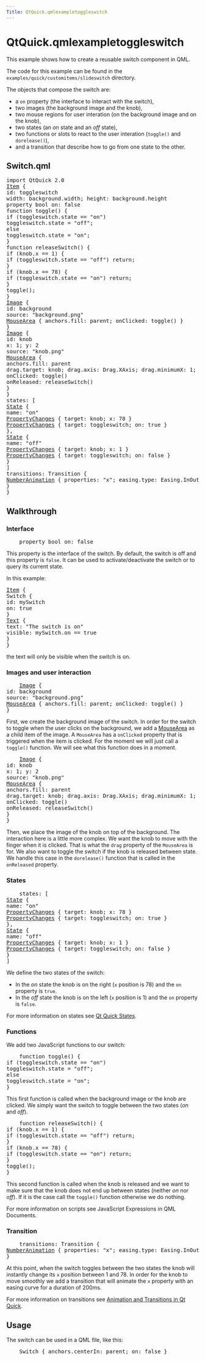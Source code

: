 ```yaml
---
Title: QtQuick.qmlexampletoggleswitch
---
```


# QtQuick.qmlexampletoggleswitch

<span class="subtitle"></span>
<!-- $$$qmlexampletoggleswitch.html-description -->
<p>This example shows how to create a reusable switch component in QML.</p>
<p>The code for this example can be found in the <code>examples/quick/customitems/slideswitch</code> directory.</p>
<p>The objects that compose the switch are:</p>
<ul>
<li>a <code>on</code> property (the interface to interact with the switch),</li>
<li>two images (the background image and the knob),</li>
<li>two mouse regions for user interation (on the background image and on the knob),</li>
<li>two states (an <i>on</i> state and an <i>off</i> state),</li>
<li>two functions or slots to react to the user interation (<code>toggle()</code> and <code>dorelease()</code>),</li>
<li>and a transition that describe how to go from one state to the other.</li>
</ul>
<h2 id="switch-qml">Switch.qml</h2>
<pre class="qml">import QtQuick 2.0
<span class="type"><a href="QtQuick.Item.md">Item</a></span> {
<span class="name">id</span>: <span class="name">toggleswitch</span>
<span class="name">width</span>: <span class="name">background</span>.<span class="name">width</span>; <span class="name">height</span>: <span class="name">background</span>.<span class="name">height</span>
property <span class="type">bool</span> <span class="name">on</span>: <span class="number">false</span>
<span class="keyword">function</span> <span class="name">toggle</span>() {
<span class="keyword">if</span> (<span class="name">toggleswitch</span>.<span class="name">state</span> <span class="operator">==</span> <span class="string">&quot;on&quot;</span>)
<span class="name">toggleswitch</span>.<span class="name">state</span> <span class="operator">=</span> <span class="string">&quot;off&quot;</span>;
<span class="keyword">else</span>
<span class="name">toggleswitch</span>.<span class="name">state</span> <span class="operator">=</span> <span class="string">&quot;on&quot;</span>;
}
<span class="keyword">function</span> <span class="name">releaseSwitch</span>() {
<span class="keyword">if</span> (<span class="name">knob</span>.<span class="name">x</span> <span class="operator">==</span> <span class="number">1</span>) {
<span class="keyword">if</span> (<span class="name">toggleswitch</span>.<span class="name">state</span> <span class="operator">==</span> <span class="string">&quot;off&quot;</span>) <span class="keyword">return</span>;
}
<span class="keyword">if</span> (<span class="name">knob</span>.<span class="name">x</span> <span class="operator">==</span> <span class="number">78</span>) {
<span class="keyword">if</span> (<span class="name">toggleswitch</span>.<span class="name">state</span> <span class="operator">==</span> <span class="string">&quot;on&quot;</span>) <span class="keyword">return</span>;
}
<span class="name">toggle</span>();
}
<span class="type"><a href="QtQuick.Image.md">Image</a></span> {
<span class="name">id</span>: <span class="name">background</span>
<span class="name">source</span>: <span class="string">&quot;background.png&quot;</span>
<span class="type"><a href="QtQuick.MouseArea.md">MouseArea</a></span> { <span class="name">anchors</span>.fill: <span class="name">parent</span>; <span class="name">onClicked</span>: <span class="name">toggle</span>() }
}
<span class="type"><a href="QtQuick.Image.md">Image</a></span> {
<span class="name">id</span>: <span class="name">knob</span>
<span class="name">x</span>: <span class="number">1</span>; <span class="name">y</span>: <span class="number">2</span>
<span class="name">source</span>: <span class="string">&quot;knob.png&quot;</span>
<span class="type"><a href="QtQuick.MouseArea.md">MouseArea</a></span> {
<span class="name">anchors</span>.fill: <span class="name">parent</span>
<span class="name">drag</span>.target: <span class="name">knob</span>; <span class="name">drag</span>.axis: <span class="name">Drag</span>.<span class="name">XAxis</span>; <span class="name">drag</span>.minimumX: <span class="number">1</span>; <span class="name">drag</span>.maximumX: <span class="number">78</span>
<span class="name">onClicked</span>: <span class="name">toggle</span>()
<span class="name">onReleased</span>: <span class="name">releaseSwitch</span>()
}
}
<span class="name">states</span>: [
<span class="type"><a href="QtQuick.State.md">State</a></span> {
<span class="name">name</span>: <span class="string">&quot;on&quot;</span>
<span class="type"><a href="QtQuick.PropertyChanges.md">PropertyChanges</a></span> { <span class="name">target</span>: <span class="name">knob</span>; <span class="name">x</span>: <span class="number">78</span> }
<span class="type"><a href="QtQuick.PropertyChanges.md">PropertyChanges</a></span> { <span class="name">target</span>: <span class="name">toggleswitch</span>; <span class="name">on</span>: <span class="number">true</span> }
},
<span class="type"><a href="QtQuick.State.md">State</a></span> {
<span class="name">name</span>: <span class="string">&quot;off&quot;</span>
<span class="type"><a href="QtQuick.PropertyChanges.md">PropertyChanges</a></span> { <span class="name">target</span>: <span class="name">knob</span>; <span class="name">x</span>: <span class="number">1</span> }
<span class="type"><a href="QtQuick.PropertyChanges.md">PropertyChanges</a></span> { <span class="name">target</span>: <span class="name">toggleswitch</span>; <span class="name">on</span>: <span class="number">false</span> }
}
]
<span class="name">transitions</span>: <span class="name">Transition</span> {
<span class="type"><a href="QtQuick.NumberAnimation.md">NumberAnimation</a></span> { <span class="name">properties</span>: <span class="string">&quot;x&quot;</span>; <span class="name">easing</span>.type: <span class="name">Easing</span>.<span class="name">InOutQuad</span>; <span class="name">duration</span>: <span class="number">200</span> }
}
}</pre>
<h2 id="walkthrough">Walkthrough</h2>
<h3 >Interface</h3>
<pre class="qml">    property <span class="type">bool</span> <span class="name">on</span>: <span class="number">false</span></pre>
<p>This property is the interface of the switch. By default, the switch is off and this property is <code>false</code>. It can be used to activate/deactivate the switch or to query its current state.</p>
<p>In this example:</p>
<pre class="qml"><span class="type"><a href="QtQuick.Item.md">Item</a></span> {
<span class="type">Switch</span> {
<span class="name">id</span>: <span class="name">mySwitch</span>
<span class="name">on</span>: <span class="number">true</span>
}
<span class="type"><a href="QtQuick.Text.md">Text</a></span> {
<span class="name">text</span>: <span class="string">&quot;The switch is on&quot;</span>
<span class="name">visible</span>: <span class="name">mySwitch</span>.<span class="name">on</span> <span class="operator">==</span> <span class="number">true</span>
}
}</pre>
<p>the text will only be visible when the switch is on.</p>
<h3 >Images and user interaction</h3>
<pre class="qml">    <span class="type"><a href="QtQuick.Image.md">Image</a></span> {
<span class="name">id</span>: <span class="name">background</span>
<span class="name">source</span>: <span class="string">&quot;background.png&quot;</span>
<span class="type"><a href="QtQuick.MouseArea.md">MouseArea</a></span> { <span class="name">anchors</span>.fill: <span class="name">parent</span>; <span class="name">onClicked</span>: <span class="name">toggle</span>() }
}</pre>
<p>First, we create the background image of the switch. In order for the switch to toggle when the user clicks on the background, we add a <a href="QtQuick.MouseArea.md">MouseArea</a> as a child item of the image. A <code>MouseArea</code> has a <code>onClicked</code> property that is triggered when the item is clicked. For the moment we will just call a <code>toggle()</code> function. We will see what this function does in a moment.</p>
<pre class="qml">    <span class="type"><a href="QtQuick.Image.md">Image</a></span> {
<span class="name">id</span>: <span class="name">knob</span>
<span class="name">x</span>: <span class="number">1</span>; <span class="name">y</span>: <span class="number">2</span>
<span class="name">source</span>: <span class="string">&quot;knob.png&quot;</span>
<span class="type"><a href="QtQuick.MouseArea.md">MouseArea</a></span> {
<span class="name">anchors</span>.fill: <span class="name">parent</span>
<span class="name">drag</span>.target: <span class="name">knob</span>; <span class="name">drag</span>.axis: <span class="name">Drag</span>.<span class="name">XAxis</span>; <span class="name">drag</span>.minimumX: <span class="number">1</span>; <span class="name">drag</span>.maximumX: <span class="number">78</span>
<span class="name">onClicked</span>: <span class="name">toggle</span>()
<span class="name">onReleased</span>: <span class="name">releaseSwitch</span>()
}
}</pre>
<p>Then, we place the image of the knob on top of the background. The interaction here is a little more complex. We want the knob to move with the finger when it is clicked. That is what the <code>drag</code> property of the <code>MouseArea</code> is for. We also want to toggle the switch if the knob is released between state. We handle this case in the <code>dorelease()</code> function that is called in the <code>onReleased</code> property.</p>
<h3 >States</h3>
<pre class="qml">    <span class="name">states</span>: [
<span class="type"><a href="QtQuick.State.md">State</a></span> {
<span class="name">name</span>: <span class="string">&quot;on&quot;</span>
<span class="type"><a href="QtQuick.PropertyChanges.md">PropertyChanges</a></span> { <span class="name">target</span>: <span class="name">knob</span>; <span class="name">x</span>: <span class="number">78</span> }
<span class="type"><a href="QtQuick.PropertyChanges.md">PropertyChanges</a></span> { <span class="name">target</span>: <span class="name">toggleswitch</span>; <span class="name">on</span>: <span class="number">true</span> }
},
<span class="type"><a href="QtQuick.State.md">State</a></span> {
<span class="name">name</span>: <span class="string">&quot;off&quot;</span>
<span class="type"><a href="QtQuick.PropertyChanges.md">PropertyChanges</a></span> { <span class="name">target</span>: <span class="name">knob</span>; <span class="name">x</span>: <span class="number">1</span> }
<span class="type"><a href="QtQuick.PropertyChanges.md">PropertyChanges</a></span> { <span class="name">target</span>: <span class="name">toggleswitch</span>; <span class="name">on</span>: <span class="number">false</span> }
}
]</pre>
<p>We define the two states of the switch:</p>
<ul>
<li>In the <i>on</i> state the knob is on the right (<code>x</code> position is 78) and the <code>on</code> property is <code>true</code>.</li>
<li>In the <i>off</i> state the knob is on the left (<code>x</code> position is 1) and the <code>on</code> property is <code>false</code>.</li>
</ul>
<p>For more information on states see <a href="QtQuick.qtquick-statesanimations-states.md">Qt Quick States</a>.</p>
<h3 >Functions</h3>
<p>We add two JavaScript functions to our switch:</p>
<pre class="qml">    <span class="keyword">function</span> <span class="name">toggle</span>() {
<span class="keyword">if</span> (<span class="name">toggleswitch</span>.<span class="name">state</span> <span class="operator">==</span> <span class="string">&quot;on&quot;</span>)
<span class="name">toggleswitch</span>.<span class="name">state</span> <span class="operator">=</span> <span class="string">&quot;off&quot;</span>;
<span class="keyword">else</span>
<span class="name">toggleswitch</span>.<span class="name">state</span> <span class="operator">=</span> <span class="string">&quot;on&quot;</span>;
}</pre>
<p>This first function is called when the background image or the knob are clicked. We simply want the switch to toggle between the two states (<i>on</i> and <i>off</i>).</p>
<pre class="qml">    <span class="keyword">function</span> <span class="name">releaseSwitch</span>() {
<span class="keyword">if</span> (<span class="name">knob</span>.<span class="name">x</span> <span class="operator">==</span> <span class="number">1</span>) {
<span class="keyword">if</span> (<span class="name">toggleswitch</span>.<span class="name">state</span> <span class="operator">==</span> <span class="string">&quot;off&quot;</span>) <span class="keyword">return</span>;
}
<span class="keyword">if</span> (<span class="name">knob</span>.<span class="name">x</span> <span class="operator">==</span> <span class="number">78</span>) {
<span class="keyword">if</span> (<span class="name">toggleswitch</span>.<span class="name">state</span> <span class="operator">==</span> <span class="string">&quot;on&quot;</span>) <span class="keyword">return</span>;
}
<span class="name">toggle</span>();
}</pre>
<p>This second function is called when the knob is released and we want to make sure that the knob does not end up between states (neither <i>on</i> nor <i>off</i>). If it is the case call the <code>toggle()</code> function otherwise we do nothing.</p>
<p>For more information on scripts see JavaScript Expressions in QML Documents.</p>
<h3 >Transition</h3>
<pre class="qml">    <span class="name">transitions</span>: <span class="name">Transition</span> {
<span class="type"><a href="QtQuick.NumberAnimation.md">NumberAnimation</a></span> { <span class="name">properties</span>: <span class="string">&quot;x&quot;</span>; <span class="name">easing</span>.type: <span class="name">Easing</span>.<span class="name">InOutQuad</span>; <span class="name">duration</span>: <span class="number">200</span> }
}</pre>
<p>At this point, when the switch toggles between the two states the knob will instantly change its <code>x</code> position between 1 and 78. In order for the knob to move smoothly we add a transition that will animate the <code>x</code> property with an easing curve for a duration of 200ms.</p>
<p>For more information on transitions see <a href="QtQuick.qtquick-statesanimations-animations.md">Animation and Transitions in Qt Quick</a>.</p>
<h2 id="usage">Usage</h2>
<p>The switch can be used in a QML file, like this:</p>
<pre class="qml">    <span class="type">Switch</span> { <span class="name">anchors</span>.centerIn: <span class="name">parent</span>; <span class="name">on</span>: <span class="number">false</span> }</pre>
<!-- @@@qmlexampletoggleswitch.html -->
